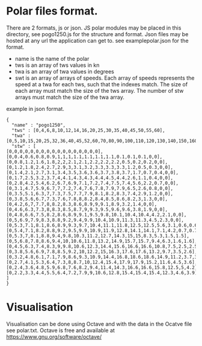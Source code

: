 # Polar files format.

There are 2 formats, js or json. JS polar modules may be placed in this directory, see pogo1250.js for the structure and format. Json files may be hosted at any url the application can get to. see examplepolar.json for the format.

* name is the name of the polar
* tws is an array of tws values in kn
* twa is an array of twa values in degrees
* swt is an array of arrays of speeds. Each array of speeds represents the speed at a twa for each tws, such that the indexes match. The size of each array must match the size of the tws array. The number of stw arrays must match the size of the twa array.


example in json format.

    {
      "name" : "pogo1250",
      "tws" : [0,4,6,8,10,12,14,16,20,25,30,35,40,45,50,55,60],
      "twa" : [0,5,10,15,20,25,32,36,40,45,52,60,70,80,90,100,110,120,130,140,150,160,170,180],
      "stw" : [
    [0,0,0,0,0,0,0,0,0,0,0,0,0,0,0,0,0],
    [0,0.4,0.6,0.8,0.9,1,1,1,1.1,1.1,1.1,1.1,0.1,0.1,0.1,0,0],
    [0,0.8,1.2,1.6,1.8,2,2,2.1,2.1,2.2,2.2,2.2,0.5,0.2,0.2,0,0],
    [0,1.2,1.8,2.4,2.7,2.9,3,3.1,3.2,3.3,3.3,3.3,1.2,0.5,0.3,0,0],
    [0,1.4,2.1,2.7,3.1,3.4,3.5,3.6,3.6,3.7,3.8,3.7,1.7,0.7,0.4,0,0],
    [0,1.7,2.5,3.2,3.7,4,4.1,4.3,4.3,4.4,4.5,4.4,2.6,1.1,0.4,0,0],
    [0,2.8,4.2,5.4,6.2,6.7,6.9,7.1,7.2,7.4,7.5,7.4,5.6,2.2,0.7,0,0],
    [0,3.1,4.7,5.9,6.7,7,7.2,7.4,7.6,7.8,7.9,7.9,6.5,2.6,0.8,0,0],
    [0,3.5,5.1,6.3,7,7.3,7.5,7.7,7.9,8.1,8.2,8.3,7.4,2.9,1.2,0,0],
    [0,3.8,5.6,6.7,7.3,7.6,7.8,8,8.2,8.4,8.5,8.6,8.2,3,1.3,0,0],
    [0,4.2,6,7,7.7,8,8.2,8.3,8.6,8.9,9,9.1,8.9,3.2,1.4,0,0],
    [0,4.6,6.3,7.3,8,8.3,8.5,8.7,9,9.3,9.5,9.6,9.6,3.8,1.9,0,0],
    [0,4.8,6.6,7.5,8.2,8.6,8.9,9.1,9.5,9.8,10.1,10.4,10.4,4.2,2.1,0,0],
    [0,5,6.9,7.9,8.3,8.8,9.2,9.4,9.9,10.4,10.9,11.3,11.3,4.5,2.3,0,0],
    [0,5.3,7.1,8.1,8.6,8.9,9.3,9.7,10.4,11.1,11.8,12.5,12.5,5.6,3.1,0.6,0.6],
    [0,5.4,7.1,8.2,8.8,9.2,9.5,9.9,10.9,11.9,12.8,14.1,14.1,7.1,4.2,0.7,0.7],
    [0,5.3,7,8.1,8.8,9.4,9.8,10.3,11.2,12.7,14.3,15,15,8.3,5.3,1.5,1.5],
    [0,5,6.8,7.8,8.6,9.4,10,10.6,11.8,13.2,14.9,15.7,15.7,9.4,6.3,1.6,1.6],
    [0,4.5,6.3,7.4,8.3,9,9.8,10.6,12.3,14.4,15.6,16.6,16.6,10.8,7.5,2.5,2.5],
    [0,3.8,5.6,6.9,7.8,8.5,9.2,10,12.2,15,16.3,17.6,17.6,13.2,9.7,3.5,2.6],
    [0,3.2,4.8,6.1,7.1,7.9,8.6,9.3,10.9,14.4,16.8,18.6,18.6,14.9,11.2,3.7,3.7],
    [0,2.7,4.1,5.3,6.4,7.3,8,8.7,10,12.4,15.4,17.9,17.9,15.2,11.6,4.5,3.6],
    [0,2.4,3.6,4.8,5.9,6.8,7.6,8.2,9.4,11.4,14.3,16.6,16.6,15.8,12.5,5,4.2],
    [0,2.2,3.3,4.4,5.5,6.4,7.2,7.9,9,10.6,12.8,15.4,15.4,15.4,12.3,4.6,3.9]
    ]
    }


# Visualisation

Visualisation can be done using Octave and with the data in the Ocatve file see polar.txt. Octave is free and available at https://www.gnu.org/software/octave/